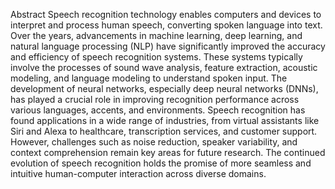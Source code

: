Abstract
Speech recognition technology enables computers and devices to interpret and process human speech, converting spoken language into text. Over the years, advancements in machine learning, deep learning, and natural language processing (NLP) have significantly improved the accuracy and efficiency of speech recognition systems. These systems typically involve the processes of sound wave analysis, feature extraction, acoustic modeling, and language modeling to understand spoken input. The development of neural networks, especially deep neural networks (DNNs), has played a crucial role in improving recognition performance across various languages, accents, and environments. Speech recognition has found applications in a wide range of industries, from virtual assistants like Siri and Alexa to healthcare, transcription services, and customer support. However, challenges such as noise reduction, speaker variability, and context comprehension remain key areas for future research. The continued evolution of speech recognition holds the promise of more seamless and intuitive human-computer interaction across diverse domains.

